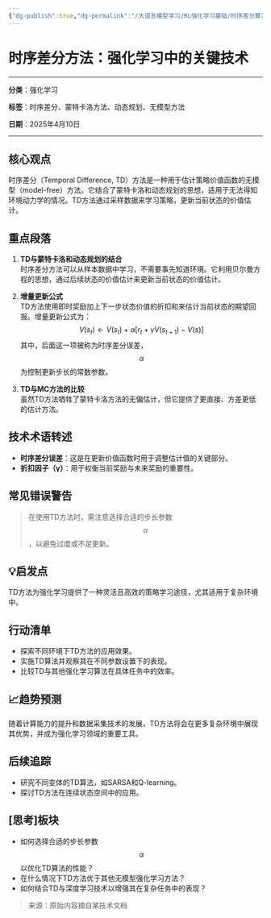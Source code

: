 ```yaml
---
{"dg-publish":true,"dg-permalink":"/大语言模型学习/RL强化学习基础/时序差分算法","dg-home":false,"dg-description":"在此输入笔记的描述","dg-hide":false,"dg-hide-title":false,"dg-show-backlinks":true,"dg-show-local-graph":true,"dg-show-inline-title":true,"dg-pinned":false,"dg-passphrase":"在此输入访问密码","dg-enable-mathjax":false,"dg-enable-mermaid":false,"dg-enable-uml":false,"dg-note-icon":0,"dg-enable-dataview":false,"tags":["NLP"],"permalink":"/大语言模型学习/RL强化学习基础/时序差分算法/","dgShowBacklinks":true,"dgShowLocalGraph":true,"dgShowInlineTitle":true,"dgPassFrontmatter":true,"noteIcon":0,"created":"2025-04-11T13:34:58.000+08:00","updated":"2025-04-13T13:06:02.498+08:00"}
---
```




# 时序差分方法：强化学习中的关键技术
---

**分类**：强化学习

**标签**：时序差分、蒙特卡洛方法、动态规划、无模型方法

**日期**：2025年4月10日

---

## 核心观点
时序差分（Temporal Difference, TD）方法是一种用于估计策略价值函数的无模型（model-free）方法。它结合了蒙特卡洛和动态规划的思想，适用于无法得知环境动力学的情况。TD方法通过采样数据来学习策略，更新当前状态的价值估计。


## 重点段落
1. **TD与蒙特卡洛和动态规划的结合**  
   时序差分方法可以从样本数据中学习，不需要事先知道环境。它利用贝尔曼方程的思想，通过后续状态的价值估计来更新当前状态的价值估计。

2. **增量更新公式**  
   TD方法使用即时奖励加上下一步状态价值的折扣和来估计当前状态的期望回报。增量更新公式为：
   $$
   V(s_t) \leftarrow V(s_t) + \alpha [r_t + \gamma V(s_{t+1}) - V(s)]
   $$
   其中，后面这一项被称为时序差分误差，$$\alpha$$为控制更新步长的常数参数。

3. **TD与MC方法的比较**  
   虽然TD方法牺牲了蒙特卡洛方法的无偏估计，但它提供了更直接、方差更低的估计方法。


## 技术术语转述
- **时序差分误差**：这是在更新价值函数时用于调整估计值的关键部分。
- **折扣因子（γ）**：用于权衡当前奖励与未来奖励的重要性。


## 常见错误警告
> 在使用TD方法时，需注意选择合适的步长参数$$\alpha$$，以避免过度或不足更新。


## 💡启发点
TD方法为强化学习提供了一种灵活且高效的策略学习途径，尤其适用于复杂环境中。


## 行动清单
- 探索不同环境下TD方法的应用效果。
- 实施TD算法并观察其在不同参数设置下的表现。
- 比较TD与其他强化学习算法在具体任务中的效率。


## 📈趋势预测
随着计算能力的提升和数据采集技术的发展，TD方法将会在更多复杂环境中展现其优势，并成为强化学习领域的重要工具。


## 后续追踪
- 研究不同变体的TD算法，如SARSA和Q-learning。
- 探讨TD方法在连续状态空间中的应用。


## [思考]板块
- 如何选择合适的步长参数$$\alpha$$以优化TD算法的性能？
- 在什么情况下TD方法优于其他无模型强化学习方法？
- 如何结合TD与深度学习技术以增强其在复杂任务中的表现？

> 来源：原始内容摘自某技术文档
